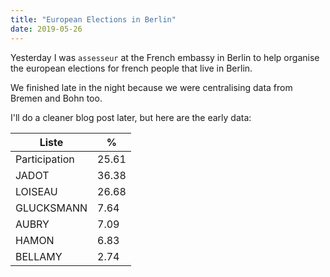 ```yaml
---
title: "European Elections in Berlin"
date: 2019-05-26
---
```


Yesterday I was `assesseur` at the French embassy in Berlin to help organise the european elections for french people that live in Berlin.

We finished late in the night because we were centralising data from Bremen and Bohn too.

I'll do a cleaner blog post later, but here are the early data:

| Liste          	| % 	|
|---------------	|-------	|
| Participation     | 25.61 	|
| JADOT         	| 36.38 	|
| LOISEAU       	| 26.68 	|
| GLUCKSMANN    	| 7.64  	|
| AUBRY         	| 7.09  	|
| HAMON         	| 6.83  	|
| BELLAMY       	| 2.74  	|
